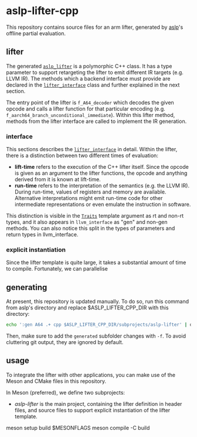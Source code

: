 # aslp-lifter-cpp
This repository contains source files for an arm lifter, generated by [aslp]'s offline partial evaluation.

[aslp]: https://github.com/UQ-PAC/aslp

## lifter

The generated [`aslp_lifter`](subprojects/aslp-lifter/include/aslp/generated/aslp_lifter.hpp) is a polymorphic C++ class.
It has a type parameter to support retargeting the lifter to emit different IR targets (e.g. LLVM IR).
The methods which a backend interface must provide are declared in the [`lifter_interface`][]
class and further explained in the next section.

[`lifter_interface`]: subprojects/aslp-lifter/include/aslp/interface.hpp

The entry point of the lifter is `f_A64_decoder` which decodes the given opcode
and calls a lifter function for that particular encoding (e.g. `f_aarch64_branch_unconditional_immediate`).
Within this lifter method, methods from the lifter interface are called to implement the IR generation.

### interface

This sections describes the [`lifter_interface`][] in detail.
Within the lifter, there is a distinction between two different times of evaluation:
- **lift-time** refers to the execution of the C++ lifter itself. Since the opcode is given as an argument to the lifter functions, the opcode and anything derived from it is known at lift-time.
- **run-time** refers to the interpretation of the semantics (e.g. the LLVM IR). During run-time, values of registers and memory are available. Alternative interpretations might emit run-time code for other intermediate representations or even emulate the instruction in software.

This distinction is visible in the [`Traits`](subprojects/aslp-lifter/include/aslp/interface.hpp) template argument as rt and non-rt types, and it also appears in `llvm_interface` as "gen" and non-gen methods. You can also notice this split in the types of parameters and return types in llvm_interface.

### explicit instantiation

Since the lifter template is quite large, it takes a substantial amount of time to compile. Fortunately, we can parallelise 


## generating

At present, this repository is updated manually.
To do so, run this command from aslp's directory and replace $ASLP_LIFTER_CPP_DIR with this directory:
```bash
echo ':gen A64 .+ cpp $ASLP_LIFTER_CPP_DIR/subprojects/aslp-lifter' | dune exec asli
```
Then, make sure to add the `generated` subfolder changes with `-f`. To avoid cluttering git output, they are ignored by default.


## usage

To integrate the lifter with other applications, you can make use of the 
Meson and CMake files in this repository.

In Meson (preferred), we define two subprojects:
- _aslp-lifter_ is the main project, containing the lifter definition in header files, and
  source files to support explicit instantiation of the lifter template.

meson setup build $MESONFLAGS
meson compile -C build
